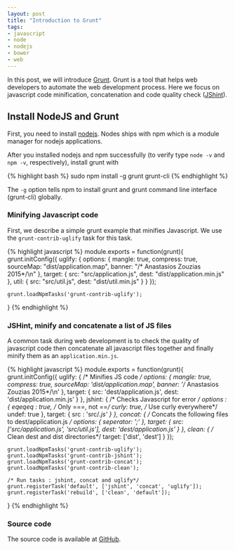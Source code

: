 ```yaml
---
layout: post
title: "Introduction to Grunt"
tags:
- javascript
- node
- nodejs
- bower
- web
---
```


In this post, we will introduce [Grunt](http://gruntjs.com/). Grunt is a tool that helps web developers to automate the web development process. Here we focus on javascript code minification, concatenation and code quality check ([JShint](https://en.wikipedia.org/wiki/JSHint)).

## Install NodeJS and Grunt

First, you need to install [nodejs](https://nodejs.org/). Nodes ships with npm which is a module manager for nodejs applications.

After you installed nodejs and npm successfully (to verify type `node -v` and `npm -v`, respectively), install grunt with

{% highlight bash %}
sudo npm install -g grunt grunt-cli
{% endhighlight %}

The `-g` option tells npm to install grunt and grunt command line interface (grunt-cli) globally.

### Minifying Javascript code

First, we describe a simple grunt example that minifies Javascript. We use the `grunt-contrib-uglify` task for this task.

{% highlight javascript %}
module.exports = function(grunt){
	grunt.initConfig({
		uglify: {
			options: {
				mangle: true,
				compress: true,
				sourceMap: "dist/application.map",
				banner: "/* Anastasios Zouzias 2015*/\n"
			},
			target: {
				src: "src/application.js",
				dest: "dist/application.min.js"
			},
			util: {
				src: "src/util.js",
				dest: "dist/util.min.js"
			}
		}
	});

	grunt.loadNpmTasks('grunt-contrib-uglify');
}
{% endhighlight %}

### JSHint, minify and concatenate a list of JS files

A common task during web development is to check the quality of javascript code then concatenate all javascript files together and finally minify them as an `application.min.js`.

{% highlight javascript %}
module.exports = function(grunt){
	grunt.initConfig({
		uglify: { /* Minifies JS code */
			options: {
				mangle: true,
				compress: true,
				sourceMap: 'dist/application.map',
				banner: '/* Anastasios Zouzias 2015*/\n'
			},
			target: {
				src: 'dest/application.js',
				dest: 'dist/application.min.js'
			}
		},
		jshint: { /* Checks Javascript for error */
			options : {
				eqeqeq : true, /* Only ===, not ==*/
				curly: true,  /* Use curly everywhere*/
				undef: true
			},
			target: {
				src : 'src/*.js'
			}
		},
		concat: { /* Concats the following files to dest/application.js */
			options: {
				seperator: ';'
			},
			target: {
				src: ['src/application.js', 'src/util.js'],
				dest: 'dest/application.js'
			}
		},
		clean: { /* Clean dest and dist directories*/
			target: ['dist', 'dest']
		}
	});

	grunt.loadNpmTasks('grunt-contrib-uglify');
	grunt.loadNpmTasks('grunt-contrib-jshint');
	grunt.loadNpmTasks('grunt-contrib-concat');
	grunt.loadNpmTasks('grunt-contrib-clean');

	/* Run tasks : jshint, concat and uglify*/
	grunt.registerTask('default', ['jshint', 'concat', 'uglify']);
	grunt.registerTask('rebuild', ['clean', 'default']);

}
{% endhighlight %}


### Source code

The source code is available at [GitHub](https://github.com/zouzias/grunt-examples).
